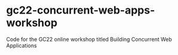 # gc22-concurrent-web-apps-workshop
Code for the GC22 online workshop titled Building Concurrent Web Applications
